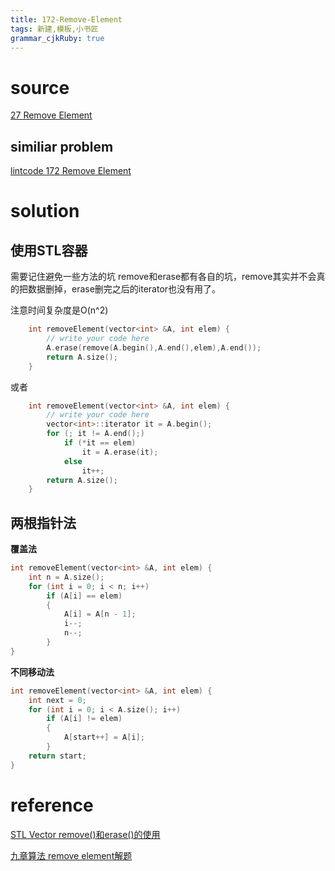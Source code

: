 ```yaml
---
title: 172-Remove-Element
tags: 新建,模板,小书匠
grammar_cjkRuby: true
---
```



# source
[27 Remove Element](https://leetcode.com/problems/remove-element/)

## similiar problem 

[lintcode 172 Remove Element](http://www.lintcode.com/en/problem/remove-element/)

# solution
## 使用STL容器

需要记住避免一些方法的坑 remove和erase都有各自的坑，remove其实并不会真的把数据删掉，erase删完之后的iterator也没有用了。

注意时间复杂度是O(n^2)
```cpp
    int removeElement(vector<int> &A, int elem) {
        // write your code here
        A.erase(remove(A.begin(),A.end(),elem),A.end());
        return A.size();
    }
```

或者 
```cpp
    int removeElement(vector<int> &A, int elem) {
        // write your code here
        vector<int>::iterator it = A.begin();
        for (; it != A.end();)
            if (*it == elem)
                it = A.erase(it);
            else
                it++;
        return A.size();
    }
```
## 两根指针法 

**覆盖法**
```cpp
int removeElement(vector<int> &A, int elem) {
	int n = A.size();
	for (int i = 0; i < n; i++)
		if (A[i] == elem)
		{
			A[i] = A[n - 1];
			i--;
			n--;
		}
}
```

**不同移动法**
```cpp
int removeElement(vector<int> &A, int elem) {
	int next = 0;
	for (int i = 0; i < A.size(); i++)
		if (A[i] != elem)
		{
			A[start++] = A[i];
		}
	return start;
}
```

# reference
[STL Vector remove()和erase()的使用](http://blog.csdn.net/yockie/article/details/7859330)


[九章算法 remove element解题](http://www.jiuzhang.com/solutions/remove-element/)